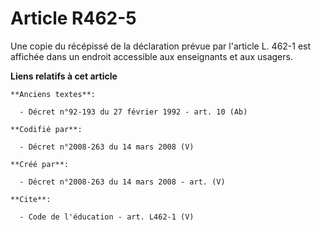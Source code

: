 # Article R462-5

Une copie du récépissé de la déclaration prévue par l'article L. 462-1 est affichée dans un endroit accessible aux
enseignants et aux usagers.

**Liens relatifs à cet article**

	**Anciens textes**:

	  - Décret n°92-193 du 27 février 1992 - art. 10 (Ab)

	**Codifié par**:

	  - Décret n°2008-263 du 14 mars 2008 (V)

	**Créé par**:

	  - Décret n°2008-263 du 14 mars 2008 - art. (V)

	**Cite**:

	  - Code de l'éducation - art. L462-1 (V)
